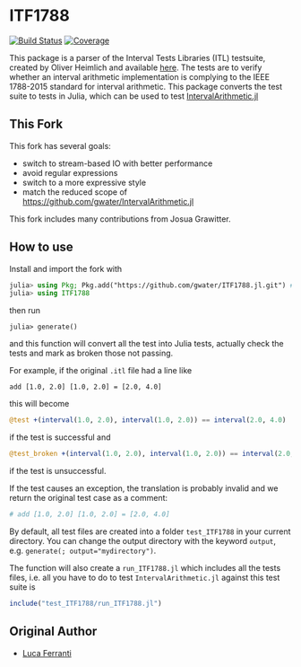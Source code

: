 # ITF1788

[![Build Status](https://github.com/gwater/ITF1788.jl/workflows/CI/badge.svg)](https://github.com/gwater/ITF1788.jl/actions)
[![Coverage](https://codecov.io/gh/gwater/ITF1788.jl/branch/master/graph/badge.svg)](https://codecov.io/gh/gwater/ITF1788.jl)

This package is a parser of the Interval Tests Libraries (ITL) testsuite, created by Oliver Heimlich and available [here](https://github.com/oheim/ITF1788). The tests are to verify whether an interval arithmetic implementation is complying to the IEEE 1788-2015 standard for interval arithmetic. This package converts the test suite to tests in Julia, which can be used to test [IntervalArithmetic.jl](https://github.com/gwater/intervalarithmetic.jl)

## This Fork

This fork has several goals:
- switch to stream-based IO with better performance
- avoid regular expressions
- switch to a more expressive style
- match the reduced scope of https://github.com/gwater/IntervalArithmetic.jl

This fork includes many contributions from Josua Grawitter.

## How to use

Install and import the fork with 

```julia
julia> using Pkg; Pkg.add("https://github.com/gwater/ITF1788.jl.git") # only once to install
julia> using ITF1788
```

then run

```
julia> generate()
```

and this function will convert all the test into Julia tests, actually check the tests and mark as broken those not passing.

For example, if the original `.itl` file had a line like

```
add [1.0, 2.0] [1.0, 2.0] = [2.0, 4.0]
```

this will become
```julia
@test +(interval(1.0, 2.0), interval(1.0, 2.0)) == interval(2.0, 4.0)
```

if the test is successful and
```julia
@test_broken +(interval(1.0, 2.0), interval(1.0, 2.0)) == interval(2.0, 4.0)
```

if the test is unsuccessful.

If the test causes an exception, the translation is probably invalid and we return the original test case as a comment:
```julia
# add [1.0, 2.0] [1.0, 2.0] = [2.0, 4.0]
```

By default, all test files are created into a folder `test_ITF1788` in your current directory. You can change the output directory with the
keyword `output`, e.g. `generate(; output="mydirectory")`.

The function will also create a `run_ITF1788.jl` which includes all the tests files, i.e. all you have to do to test `IntervalArithmetic.jl` against this test suite is

```julia
include("test_ITF1788/run_ITF1788.jl")
```

## Original Author

- [Luca Ferranti](https://github.com/lucaferranti)



